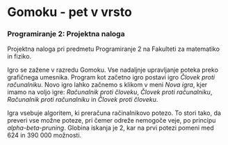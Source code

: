 # Gomoku - pet v vrsto

### Programiranje 2: Projektna naloga

Projektna naloga pri predmetu Programiranje 2 na Fakulteti za matematiko in fiziko.

Igro se zažene v razredu Gomoku. Vse nadaljnje upravljanje poteka preko grafičnega umesnika. Program kot začetno igro postavi igro *Človek proti računalniku*. Novo igro lahko začnemo s  klikom v meni *Nova igra*, kjer imamo na voljo igre: *Računalnik proti človeku*, *Človek proti računalniku*, *Računalnik proti računalniku* in *Človek proti človeku*.

Igra vsebuje algoritem, ki preračuna račinalnikovo potezo. To stori tako, da preveri vse možne poteze, pri čemer odreže nemogoče veje, po principu *alpha-beta-pruning*. Globina iskanja je 2, kar na prvi potezi pomeni med 624 in 390 000 možnosti.
